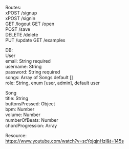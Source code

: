 Routes:  
xPOST /signup  
xPOST /signin  
GET /logout
GET /open  
POST /save  
DELETE /delete  
PUT /update
GET /examples  

DB:  
User  
  email: String required  
  username: String  
  password: String required  
  songs: Array of Songs default []  
  role: String, enum [user, admin], default user  

Song  
  title: String  
  buttonsPressed: Object  
  bpm: Number  
  volume: Number  
  numberOfBeats: Number  
  chordProgression: Array  




Resource:  
https://www.youtube.com/watch?v=scYojqjnHzI&t=145s  